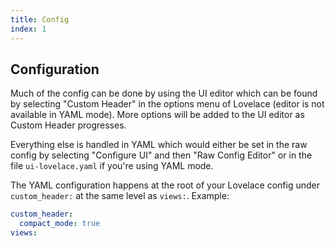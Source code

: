 ```yaml
---
title: Config
index: 1
---
```


## Configuration

Much of the config can be done by using the UI editor which can be found by selecting "Custom Header" in the options menu of Lovelace (editor is not available in YAML mode). More options will be added to the UI editor as Custom Header progresses.

Everything else is handled in YAML which would either be set in the raw config by selecting "Configure UI" and then "Raw Config Editor" or in the file `ui-lovelace.yaml` if you're using YAML mode.

The YAML configuration happens at the root of your Lovelace config under `custom_header:` at the same level as `views:`. Example:

```yaml
custom_header:
  compact_mode: true
views:
```
